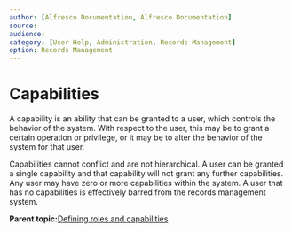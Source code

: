 ```yaml
---
author: [Alfresco Documentation, Alfresco Documentation]
source: 
audience: 
category: [User Help, Administration, Records Management]
option: Records Management
---
```


# Capabilities

A capability is an ability that can be granted to a user, which controls the behavior of the system. With respect to the user, this may be to grant a certain operation or privilege, or it may be to alter the behavior of the system for that user.

Capabilities cannot conflict and are not hierarchical. A user can be granted a single capability and that capability will not grant any further capabilities. Any user may have zero or more capabilities within the system. A user that has no capabilities is effectively barred from the records management system.

**Parent topic:**[Defining roles and capabilities](../concepts/rm-roles-intro.md)


